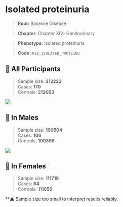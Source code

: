 # Isolated proteinuria

> **Root:** Baseline Disease  

> **Chapter:** Chapter XIV- Genitourinary  

> **Phenotype:** Isolated proteinuria  

> **Code:** `R18_ISOLATED_PROTEINU`

## 🧪 All Participants  
> Sample size: **212223**  
> Cases: **170**  
> Controls: **212053**
<img src="/Disease/Figures/ALL/Incidence/R18_ISOLATED_PROTEINU.png"/>
<CsvTable src="/Disease/Data/ALL/Incidence/COX_R18_ISOLATED_PROTEINU.csv" label="🔍 View full results" />

## 👨 In Males  
> Sample size: **100504**  
> Cases: **106**  
> Controls: **100398**
<img src="/Disease/Figures/Male/Incidence/R18_ISOLATED_PROTEINU.png"/>
<CsvTable src="/Disease/Data/Male/Incidence/COX_R18_ISOLATED_PROTEINU.csv" label="🔍 View full results" />

## 👩 In Females  
> Sample size: **111719**  
> Cases: **64**  
> Controls: **111655**

**⚠️ Sample size too small to interpret results reliably.

